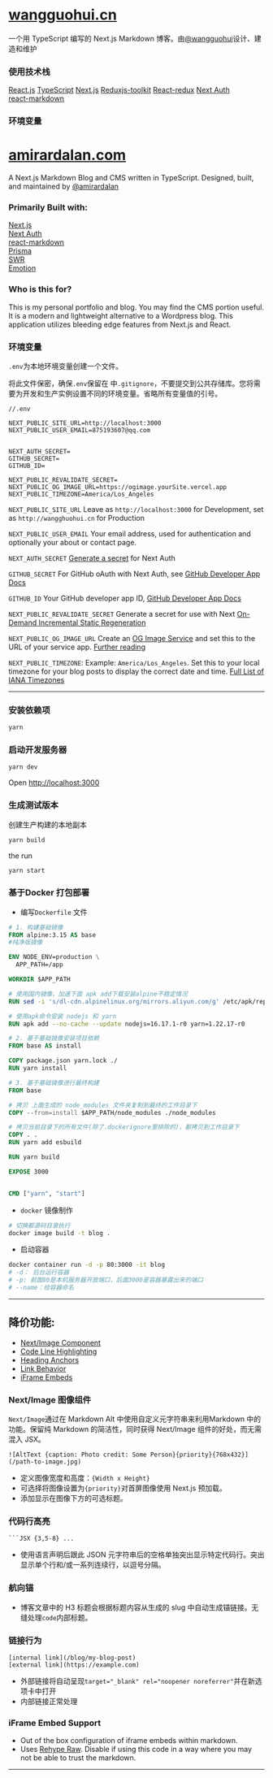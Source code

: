 # [wangguohui.cn](https://wangguohui.cn)

一个用 TypeScript 编写的 Next.js Markdown 博客。由[@wangguohui](https://github.com/wgh1997/)设计、建造和维护
### 使用技术栈
[React.js](https://react.docschina.org/)
[TypeScript](https://www.tslang.cn/)
[Next.js](https://github.com/vercel/next.js/)
[Reduxjs-toolkit](https://redux-toolkit.js.org)
[React-redux](https://react-redux.js.org/)
[Next Auth](https://next-auth.js.org/)  
[react-markdown](https://github.com/remarkjs/react-markdown)  

### 环境变量

# [amirardalan.com](https://amirardalan.com)

A Next.js Markdown Blog and CMS written in TypeScript. Designed, built, and maintained by [@amirardalan](https://github.com/amirardalan)

### Primarily Built with:

[Next.js](https://github.com/vercel/next.js/)  
[Next Auth](https://next-auth.js.org/)  
[react-markdown](https://github.com/remarkjs/react-markdown)  
[Prisma](https://github.com/prisma/prisma)  
[SWR](https://github.com/vercel/swr)  
[Emotion](https://github.com/emotion-js/emotion)

### Who is this for?
This is my personal portfolio and blog. You may find the CMS portion useful. It is a modern and lightweight alternative to a Wordpress blog. This application utilizes bleeding edge features from Next.js and React.


### 环境变量

`.env`为本地环境变量创建一个文件。

将此文件保密，确保`.env`保留在 中`.gitignore`，不要提交到公共存储库。您将需要为开发和生产实例设置不同的环境变量。省略所有变量值的引号。

```
//.env

NEXT_PUBLIC_SITE_URL=http://localhost:3000
NEXT_PUBLIC_USER_EMAIL=875193607@qq.com


NEXT_AUTH_SECRET=
GITHUB_SECRET=
GITHUB_ID=

NEXT_PUBLIC_REVALIDATE_SECRET=
NEXT_PUBLIC_OG_IMAGE_URL=https://ogimage.yourSite.vercel.app
NEXT_PUBLIC_TIMEZONE=America/Los_Angeles
```

`NEXT_PUBLIC_SITE_URL`
Leave as `http://localhost:3000` for Development, set as `http://wangghuohui.cn` for Production  

`NEXT_PUBLIC_USER_EMAIL`
Your email address, used for authentication and optionally your about or contact page.  

`NEXT_AUTH_SECRET`
[Generate a secret](https://next-auth.js.org/configuration/options#nextauth_secret) for Next Auth  

`GITHUB_SECRET`
For GitHub oAuth with Next Auth, see [GitHub Developer App Docs](https://docs.github.com/en/developers/apps/getting-started-with-apps/setting-up-your-development-environment-to-create-a-github-app)

`GITHUB_ID`
Your GitHub developer app ID, [GitHub Developer App Docs](https://docs.github.com/en/developers/apps/getting-started-with-apps/setting-up-your-development-environment-to-create-a-github-app)  

`NEXT_PUBLIC_REVALIDATE_SECRET`
Generate a secret for use with Next [On-Demand Incremental Static Regeneration](https://nextjs.org/docs/basic-features/data-fetching/incremental-static-regeneration#on-demand-revalidation-beta)  

`NEXT_PUBLIC_OG_IMAGE_URL`
Create an [OG Image Service](https://github.com/vercel/og-image) and set this to the URL of your service app. [Further reading](#dynamically-generate-blog-og-images)  

`NEXT_PUBLIC_TIMEZONE`: Example: `America/Los_Angeles`. Set this to your local timezone for your blog posts to display the correct date and time. [Full List of IANA Timezones](https://en.wikipedia.org/wiki/List_of_tz_database_time_zones#List)   

---

### 安装依赖项
```bash
yarn
```

### 启动开发服务器

```bash
yarn dev
```

Open [http://localhost:3000](http://localhost:3000)

### 生成测试版本
创建生产构建的本地副本
```bash
yarn build
```
the run

```bash
yarn start
```


### 基于Docker 打包部署
- 编写`Dockerfile` 文件
```Dockerfile
# 1. 构建基础镜像
FROM alpine:3.15 AS base
#纯净版镜像

ENV NODE_ENV=production \
  APP_PATH=/app

WORKDIR $APP_PATH

# 使用国内镜像，加速下面 apk add下载安装alpine不稳定情况
RUN sed -i 's/dl-cdn.alpinelinux.org/mirrors.aliyun.com/g' /etc/apk/repositories

# 使用apk命令安装 nodejs 和 yarn
RUN apk add --no-cache --update nodejs=16.17.1-r0 yarn=1.22.17-r0 

# 2. 基于基础镜像安装项目依赖
FROM base AS install

COPY package.json yarn.lock ./
RUN yarn install 

# 3. 基于基础镜像进行最终构建
FROM base

# 拷贝 上面生成的 node_modules 文件夹复制到最终的工作目录下
COPY --from=install $APP_PATH/node_modules ./node_modules

# 拷贝当前目录下的所有文件(除了.dockerignore里排除的)，都拷贝到工作目录下
COPY . .
RUN yarn add esbuild

RUN yarn build

EXPOSE 3000


CMD ["yarn", "start"]
```
- `docker` 镜像制作
```bash
# 切换都源码目录执行
docker image build -t blog .
```
- 启动容器
```bash
docker container run -d -p 80:3000 -it blog
# -d： 后台运行容器
# -p: 前面80是本机服务器开放端口，后面3000是容器暴露出来的端口
# --name：给容器命名
```
---

## 降价功能:

- [Next/Image Component](#nextimage-component)
- [Code Line Highlighting](#code-line-highlighting)
- [Heading Anchors](#heading-anchors)
- [Link Behavior](#link-behavior)
- [iFrame Embeds](#iframe-embeds)

### Next/Image 图像组件
`Next/Image`通过在 Markdown Alt 中使用自定义元字符串来利用Markdown 中的功能。保留纯 Markdown 的简洁性，同时获得 Next/Image 组件的好处，而无需混入 JSX。

```
![AltText {caption: Photo credit: Some Person}{priority}{768x432}](/path-to-image.jpg)
```

- 定义图像宽度和高度：`{Width x Height}`
- 可选择将图像设置为`{priority}`对首屏图像使用 Next.js 预加载。
- 添加显示在图像下方的可选标题。

### 代码行高亮
` ```JSX {3,5-8} ... `
- 使用语言声明后跟此 JSON 元字符串后的空格单独突出显示特定代码行。突出显示单个行和/或一系列连续行，以逗号分隔。

### 航向锚
- 博客文章中的 H3 标题会根据标题内容从生成的 slug 中自动生成锚链接。无缝处理`code`内部标题。
### 链接行为
```
[internal link](/blog/my-blog-post)
[external link](https://example.com)
```
- 外部链接将自动呈现`target="_blank" rel="noopener noreferrer"`并在新选项卡中打开
- 内部链接正常处理

### iFrame Embed Support
- Out of the box configuration of iframe embeds within markdown.
- Uses [Rehype Raw](https://github.com/rehypejs/rehype-raw). Disable if using this code in a way where you may not be able to trust the markdown.

---

